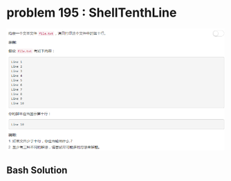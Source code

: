 
# problem 195 : ShellTenthLine

<img src="https://github.com/Peefy/PeefyLeetCode/blob/master/doc/195.ShellTenthLine/problem.png"/>

## Bash Solution

```shell


```
